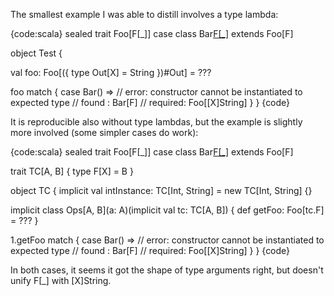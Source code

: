 The smallest example I was able to distill involves a type lambda:

{code:scala}
sealed trait Foo[F[_]]
case class Bar[F[_]]() extends Foo[F]

object Test {

  val foo: Foo[({ type Out[X] = String })#Out] = ???

  foo match {
    case Bar() => // error: constructor cannot be instantiated to expected type
                  //  found   : Bar[F]
                  //  required: Foo[[X]String]
  }
}
{code}

It is reproducible also without type lambdas, but the example is slightly more involved (some simpler cases do work):

{code:scala}
sealed trait Foo[F[_]]
case class Bar[F[_]]() extends Foo[F]

trait TC[A, B] {
  type F[X] = B
}

object TC {
  implicit val intInstance: TC[Int, String] =
    new TC[Int, String] {}

  implicit class Ops[A, B](a: A)(implicit val tc: TC[A, B]) {
    def getFoo: Foo[tc.F] = ???
  }

  1.getFoo match {
    case Bar() => // error: constructor cannot be instantiated to expected type
                  //  found   : Bar[F]
                  //  required: Foo[[X]String]
  }
}
{code}

In both cases, it seems it got the shape of type arguments right, but doesn't unify F[_] with [X]String.
